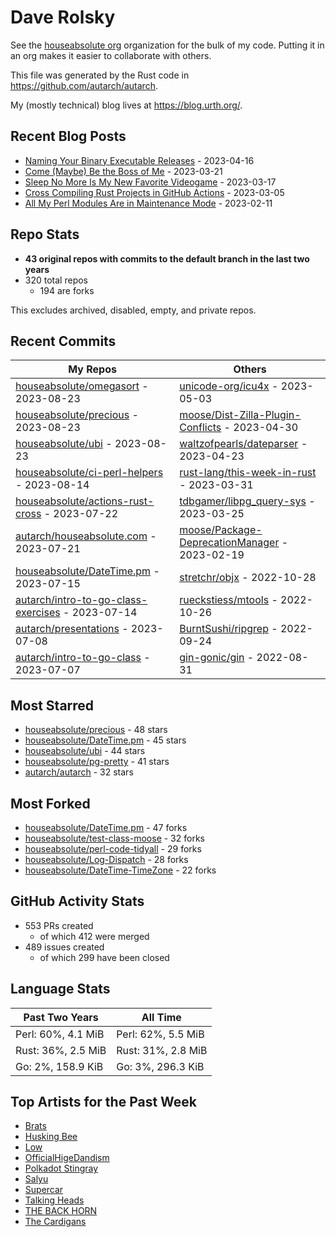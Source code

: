 
# Dave Rolsky

See the [houseabsolute org](https://github.com/houseabsolute) organization for
the bulk of my code. Putting it in an org makes it easier to collaborate with
others.

This file was generated by the Rust code in
https://github.com/autarch/autarch.

My (mostly technical) blog lives at https://blog.urth.org/.

## Recent Blog Posts

- [Naming Your Binary Executable Releases](https://blog.urth.org/2023/04/16/naming-your-binary-executable-releases/) - 2023-04-16
- [Come (Maybe) Be the Boss of Me](https://blog.urth.org/2023/03/21/come-maybe-be-the-boss-of-me/) - 2023-03-21
- [Sleep No More Is My New Favorite Videogame](https://blog.urth.org/2023/03/17/sleep-no-more-is-my-new-favorite-videogame/) - 2023-03-17
- [Cross Compiling Rust Projects in GitHub Actions](https://blog.urth.org/2023/03/05/cross-compiling-rust-projects-in-github-actions/) - 2023-03-05
- [All My Perl Modules Are in Maintenance Mode](https://blog.urth.org/2023/02/11/all-my-perl-modules-are-in-maintenance-mode/) - 2023-02-11


## Repo Stats
- **43 original repos with commits to the default branch in the last two years**
- 320 total repos
  - 194 are forks

This excludes archived, disabled, empty, and private repos.

## Recent Commits
| My Repos | Others |
|----------|--------|
| [houseabsolute/omegasort](https://github.com/houseabsolute/omegasort) - 2023-08-23              | [unicode-org/icu4x](https://github.com/unicode-org/icu4x) - 2023-05-03                |
| [houseabsolute/precious](https://github.com/houseabsolute/precious) - 2023-08-23              | [moose/Dist-Zilla-Plugin-Conflicts](https://github.com/moose/Dist-Zilla-Plugin-Conflicts) - 2023-04-30                |
| [houseabsolute/ubi](https://github.com/houseabsolute/ubi) - 2023-08-23              | [waltzofpearls/dateparser](https://github.com/waltzofpearls/dateparser) - 2023-04-23                |
| [houseabsolute/ci-perl-helpers](https://github.com/houseabsolute/ci-perl-helpers) - 2023-08-14              | [rust-lang/this-week-in-rust](https://github.com/rust-lang/this-week-in-rust) - 2023-03-31                |
| [houseabsolute/actions-rust-cross](https://github.com/houseabsolute/actions-rust-cross) - 2023-07-22              | [tdbgamer/libpg_query-sys](https://github.com/tdbgamer/libpg_query-sys) - 2023-03-25                |
| [autarch/houseabsolute.com](https://github.com/autarch/houseabsolute.com) - 2023-07-21              | [moose/Package-DeprecationManager](https://github.com/moose/Package-DeprecationManager) - 2023-02-19                |
| [houseabsolute/DateTime.pm](https://github.com/houseabsolute/DateTime.pm) - 2023-07-15              | [stretchr/objx](https://github.com/stretchr/objx) - 2022-10-28                |
| [autarch/intro-to-go-class-exercises](https://github.com/autarch/intro-to-go-class-exercises) - 2023-07-14              | [rueckstiess/mtools](https://github.com/rueckstiess/mtools) - 2022-10-26                |
| [autarch/presentations](https://github.com/autarch/presentations) - 2023-07-08              | [BurntSushi/ripgrep](https://github.com/BurntSushi/ripgrep) - 2022-09-24                |
| [autarch/intro-to-go-class](https://github.com/autarch/intro-to-go-class) - 2023-07-07              | [gin-gonic/gin](https://github.com/gin-gonic/gin) - 2022-08-31                |


## Most Starred
- [houseabsolute/precious](https://github.com/houseabsolute/precious) - 48 stars
- [houseabsolute/DateTime.pm](https://github.com/houseabsolute/DateTime.pm) - 45 stars
- [houseabsolute/ubi](https://github.com/houseabsolute/ubi) - 44 stars
- [houseabsolute/pg-pretty](https://github.com/houseabsolute/pg-pretty) - 41 stars
- [autarch/autarch](https://github.com/autarch/autarch) - 32 stars


## Most Forked
- [houseabsolute/DateTime.pm](https://github.com/houseabsolute/DateTime.pm) - 47 forks
- [houseabsolute/test-class-moose](https://github.com/houseabsolute/test-class-moose) - 32 forks
- [houseabsolute/perl-code-tidyall](https://github.com/houseabsolute/perl-code-tidyall) - 29 forks
- [houseabsolute/Log-Dispatch](https://github.com/houseabsolute/Log-Dispatch) - 28 forks
- [houseabsolute/DateTime-TimeZone](https://github.com/houseabsolute/DateTime-TimeZone) - 22 forks


## GitHub Activity Stats
- 553 PRs created
  - of which 412 were merged
- 489 issues created
  - of which 299 have been closed

## Language Stats
| Past Two Years        | All Time                |
|-----------------------|-------------------------|
| Perl: 60%, 4.1 MiB              | Perl: 62%, 5.5 MiB                |
| Rust: 36%, 2.5 MiB              | Rust: 31%, 2.8 MiB                |
| Go: 2%, 158.9 KiB              | Go: 3%, 296.3 KiB                |


## Top Artists for the Past Week
* [Brats](https://musicbrainz.org/artist/10e8c202-26fe-4785-9882-d7f6b55a74f5)
* [Husking Bee](https://musicbrainz.org/artist/41fd93c6-8f41-4b14-9968-0e13249fa340)
* [Low](https://musicbrainz.org/artist/92de643f-fa8f-4e68-b627-4376711b7b33)
* [OfficialHigeDandism](https://musicbrainz.org/search?query=OfficialHigeDandism&amp;type=artist&amp;method=indexed)
* [Polkadot Stingray](https://musicbrainz.org/artist/0f0caf6e-e815-4ad3-93db-fb37be9adcc8)
* [Salyu](https://musicbrainz.org/artist/b872b5f2-5250-4d2e-a9b4-b279e918657b)
* [Supercar](https://musicbrainz.org/artist/dc5cd3ad-fa36-42e0-acd4-2c9d87f82ea6)
* [Talking Heads](https://musicbrainz.org/artist/a94a7155-c79d-4409-9fcf-220cb0e4dc3a)
* [THE BACK HORN](https://musicbrainz.org/artist/05f4fbf4-d01f-4dac-bd66-9613e4db8044)
* [The Cardigans](https://musicbrainz.org/artist/3e55d51d-687f-4a9d-af96-2fabccf802e5)


